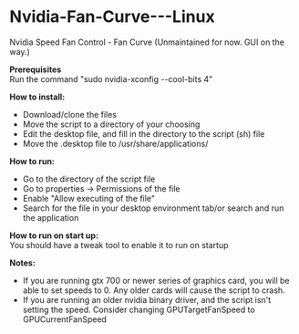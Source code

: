# Nvidia-Fan-Curve---Linux
Nvidia Speed Fan Control - Fan Curve (Unmaintained for now. GUI on the way.)
<p>
	<b>Prerequisites</b>
	<br>Run the command "sudo nvidia-xconfig --cool-bits 4"</br>
</p>

<p>
	<b>How to install:</b>
	<ul>
		<li>Download/clone the files</li>
		<li>Move the script to a directory of your choosing</li>
		<li>Edit the desktop file, and fill in the directory to the script (sh) file</li>
		<li>Move the .desktop file to /usr/share/applications/</li>
	</ul>
</p>
<p>
	<b>How to run:</b>
	<ul>
		<li>Go to the directory of the script file</li>
		<li>Go to properties -> Permissions of the file</li>
		<li>Enable "Allow executing of the file"</li>
		<li>Search for the file in your desktop environment tab/or search and run the application</li>
	</ul>
</p>

<p>
	<b>How to run on start up:</b>
	<br>You should have a tweak tool to enable it to run on startup</br>
</p>
<p>
	<b>Notes:</b>
	<ul>
		<li>If you are running gtx 700 or newer series of graphics card, you will be able to set speeds to 0. Any older cards 	will cause the script to crash.</li>
		<li>If you are running an older nvidia binary driver, and the script isn't setting the speed. Consider changing GPUTargetFanSpeed to GPUCurrentFanSpeed</li>
	</ul>
</p>
